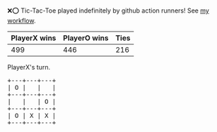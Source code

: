 :x::o: Tic-Tac-Toe played indefinitely by github action runners! See [my workflow](.github/workflows/play.yaml).

|PlayerX wins|PlayerO wins|Ties|
|-|-|-|
|499|446|216|

PlayerX's turn.

<pre>
+---+---+---+
| O |   |   |
+---+---+---+
|   |   | O |
+---+---+---+
| O | X | X |
+---+---+---+
</pre>